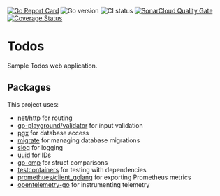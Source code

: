 [![Go Report Card](https://goreportcard.com/badge/github.com/course-go/todos)](https://goreportcard.com/report/github.com/course-go/todos)
![Go version](https://img.shields.io/github/go-mod/go-version/course-go/todos)
![CI status](https://github.com/course-go/todos/actions/workflows/ci-cd.yaml/badge.svg?branch=master)
[![SonarCloud Quality Gate](https://sonarcloud.io/api/project_badges/measure?project=course-go_todos&metric=alert_status)](https://sonarcloud.io/dashboard?id=course-go_todos)
[![Coverage Status](https://coveralls.io/repos/github/course-go/todos/badge.svg)](https://coveralls.io/github/course-go/todos)

# Todos

Sample Todos web application.

## Packages

This project uses:

- [net/http](https://pkg.go.dev/net/http) for routing
- [go-playground/validator](https://github.com/go-playground/validator) for input validation
- [pgx](https://github.com/jackc/pgx) for database access
- [migrate](https://github.com/jackc/pgx) for managing database migrations
- [slog](https://pkg.go.dev/log/slog) for logging
- [uuid](https://github.com/google/uuid) for IDs
- [go-cmp](https://github.com/google/go-cmp) for struct comparisons
- [testcontainers](https://github.com/testcontainers/testcontainers-go) for testing with dependencies
- [promethues/client_golang](github.com/prometheus/client_golang) for exporting Prometheus metrics
- [opentelemetry-go](go.opentelemetry.io/otel) for instrumenting telemetry
